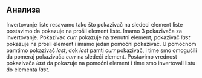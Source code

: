 ## Анализа
Invertovanje liste resavamo tako što pokazivač na sledeci element liste postavimo da pokazuje na prošli element liste. Imamo 3 pokazivača za invertovanje. Pokazivac *curr* pokazuje na trenutni element, pokazivač *last* pokazuje na prosli element i imamo jedan pomoćni pokazivač. U pomoćnom pamtimo pokazivač *last*, dok *last* pamti *curr* pokazivač, i time smo omogućili da pomeraj pokazivača *curr* na sledeći element. Postavimo vrednost pokazivača *last* da pokazuje na pomoćni element i time smo invertovali listu do elementa *last*.
